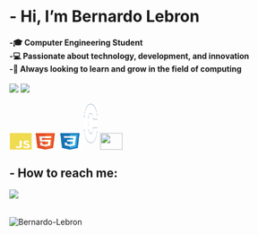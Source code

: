 <h1> - Hi, I’m Bernardo Lebron </h1>

<h4> 
  -🎓 Computer Engineering Student <br>
  -💻 Passionate about technology, development, and innovation <br>
  -🚀 Always looking to learn and grow in the field of computing
</h4>

<div>
  <img height="140em" src="https://github-readme-stats.vercel.app/api?username=Bernardo-Lebron&show_icons=true&theme=gruvbox&include_all_commits=true&count_private=true"/>
  <img height="140em" src="https://github-readme-stats.vercel.app/api/top-langs/?username=Bernardo-Lebron&layout=compact&langs_count=7&theme=gruvbox"/>
</div>
<div style="display: inline_block"><br>
  <img align="center" alt="Lebron-Js" height="30" width="40" src="https://raw.githubusercontent.com/devicons/devicon/master/icons/javascript/javascript-plain.svg">
  <img align="center" alt="Lebron-HTML" height="30" width="40" src="https://raw.githubusercontent.com/devicons/devicon/master/icons/html5/html5-original.svg">
  <img align="center" alt="Lebron-CSS" height="30" width="40" src="https://raw.githubusercontent.com/devicons/devicon/master/icons/css3/css3-original.svg">
  <img src ="https://github.com/devicons/devicon/blob/master/icons/c/c-line.svg" aligh="center" width="26" height="70"/>
  <img src="https://devicon-website.vercel.app/api/python/original.svg" align="center" height="30" width="40"</img>
</div>
<h2> - How to reach me:</h2>
<a href="https://www.linkedin.com/in/bernardo-lebron-3155b1210/" target="_blank"><img src="https://img.shields.io/badge/-LinkedIn-%230077B5?style=for-the-badge&logo=linkedin&logoColor=white" target="_blank"></a> 

##

<img src="https://komarev.com/ghpvc/?username=Bernardo-Lebron&color=green" alt="Bernardo-Lebron" />

